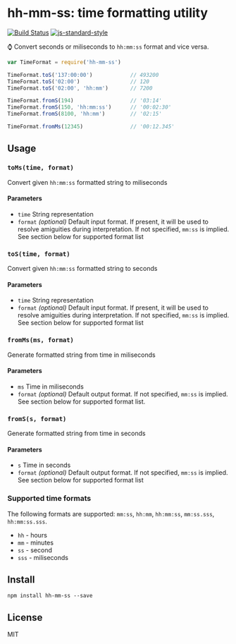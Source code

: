 # hh-mm-ss: time formatting utility
[![Build Status](https://travis-ci.org/Goldob/hh-mm-ss.svg?branch=master)](https://travis-ci.org/Goldob/hh-mm-ss)
[![js-standard-style](https://img.shields.io/badge/code%20style-standard-brightgreen.svg)](http://standardjs.com/)


:watch: Convert seconds or miliseconds to `hh:mm:ss` format and vice versa.

```js
var TimeFormat = require('hh-mm-ss')

TimeFormat.toS('137:00:00')            // 493200
TimeFormat.toS('02:00')                // 120
TimeFormat.toS('02:00', 'hh:mm')       // 7200

TimeFormat.fromS(194)                  // '03:14'
TimeFormat.fromS(150, 'hh:mm:ss')      // '00:02:30'
TimeFormat.fromS(8100, 'hh:mm')        // '02:15'

TimeFormat.fromMs(12345)               // '00:12.345'
```

## Usage

### `toMs(time, format)`

Convert given `hh:mm:ss` formatted string to miliseconds

#### Parameters
- `time` String representation
- `format` _(optional)_ Default input format. If present, it will be used to resolve amiguities during interpretation. If not specified, `mm:ss` is implied. See section below for supported format list

### `toS(time, format)`

Convert given `hh:mm:ss` formatted string to seconds

#### Parameters
- `time` String representation
- `format` _(optional)_ Default input format. If present, it will be used to resolve amiguities during interpretation. If not specified, `mm:ss` is implied. See section below for supported format list

### `fromMs(ms, format)`

Generate formatted string from time in miliseconds

#### Parameters
- `ms` Time in miliseconds
- `format` _(optional)_ Default output format. If not specified, `mm:ss` is implied. See section below for supported format list.

### `fromS(s, format)`

Generate formatted string from time in seconds

#### Parameters
- `s` Time in seconds
- `format` _(optional)_ Default output format. If not specified, `mm:ss` is implied. See section below for supported format list

### Supported time formats
The following formats are supported: `mm:ss`, `hh:mm`, `hh:mm:ss`, `mm:ss.sss`, `hh:mm:ss.sss`.

- `hh` - hours
- `mm` - minutes
- `ss` - second
- `sss` - miliseconds

## Install

`npm install hh-mm-ss --save`

## License

MIT
